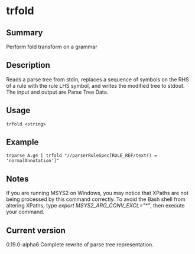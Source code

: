 # trfold

## Summary

Perform fold transform on a grammar

## Description

Reads a parse tree from stdin, replaces a sequence of symbols on
the RHS of a rule with the rule LHS symbol, and writes the modified tree
to stdout. The input and output are Parse Tree Data.

## Usage

    trfold <string>

## Example

    trparse A.g4 | trfold "//parserRuleSpec[RULE_REF/text() = 'normalAnnotation']"

## Notes

If you are running MSYS2 on Windows, you may notice that XPaths are not being
processed by this command correctly. To avoid the Bash shell from altering
XPaths, type _export MSYS2_ARG_CONV_EXCL="*"_, then execute your command.

## Current version

0.19.0-alpha6 Complete rewrite of parse tree representation.
